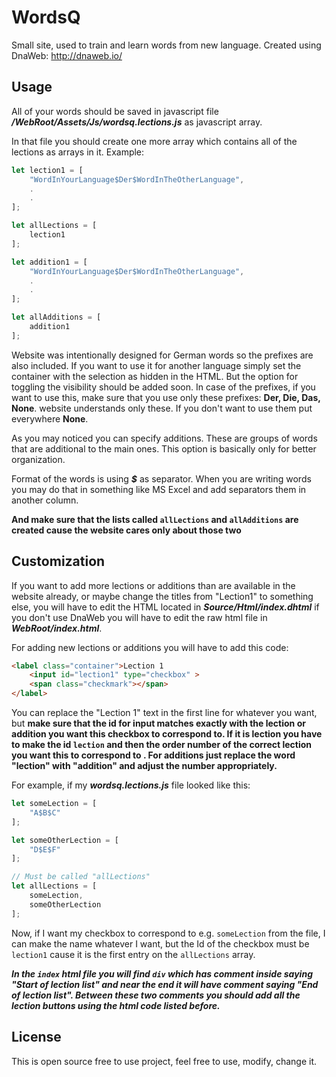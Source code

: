 # WordsQ
Small site, used to train and learn words from new language. Created using DnaWeb:  http://dnaweb.io/ 



## Usage

All of your words should be saved in javascript file ***/WebRoot/Assets/Js/wordsq.lections.js*** as javascript array.

In that file you should create one more array which contains all of the lections as arrays in it. Example:
```javascript
let lection1 = [
	"WordInYourLanguage$Der$WordInTheOtherLanguage",
	.
	.
];

let allLections = [
	lection1
];

let addition1 = [
	"WordInYourLanguage$Der$WordInTheOtherLanguage",
	.
	.
];

let allAdditions = [
	addition1
];
```

Website was intentionally designed for German words so the prefixes are also included. If you want to use it for another language simply set the container with the selection as hidden in the HTML. But the option for toggling the visibility should be added soon. In case of the prefixes, if you want to use this, make sure that you use only these prefixes: **Der, Die, Das, None**. website understands only these. If you don't want to use them put everywhere **None**.

As you may noticed you can specify additions. These are groups of words that are additional to the main ones. This option is basically only for better organization.

Format of the words is using ***$*** as separator. When you are writing words you may do that in something like MS Excel and add separators them in another column.

**And make sure that  the lists called ```allLections``` and ```allAdditions``` are created cause the website cares only about those two**



## Customization

If you want to add more lections or additions than are available in the website already, or maybe change the titles from "Lection1" to something else, you will have to edit the HTML located in ***Source/Html/index.dhtml*** if you don't use DnaWeb you will have to edit the raw html file in ***WebRoot/index.html***.

For adding new lections or additions you will have to add this code:
```html
<label class="container">Lection 1
    <input id="lection1" type="checkbox" >
    <span class="checkmark"></span>
</label>
```

You can replace the "Lection 1" text in the first line for whatever you want, but **make sure that the id for input matches exactly with the lection or addition you want this checkbox to correspond to. If it is lection you have to make the id ```lection``` and then the order number of the correct lection you want this to correspond to . For additions just replace the word "lection" with "addition" and adjust the number appropriately.**

For example, if my ***wordsq.lections.js*** file looked like this:
```javascript
let someLection = [
	"A$B$C"
];

let someOtherLection = [
	"D$E$F"
];

// Must be called "allLections"
let allLections = [
	someLection,
	someOtherLection
];
```

Now, if I want my checkbox to correspond to e.g. ```someLection``` from the file, I can make the name whatever I want, but the Id of the checkbox must be ```lection1``` cause it is the first entry on the ```allLections``` array.

***In the ```index``` html file you will find ```div``` which has comment inside saying "Start of lection list" and near the end it will have comment saying "End of lection list". Between these two comments you should add all the lection buttons using the html code listed before.***



## License

This is open source free to use project, feel free to use, modify, change it.